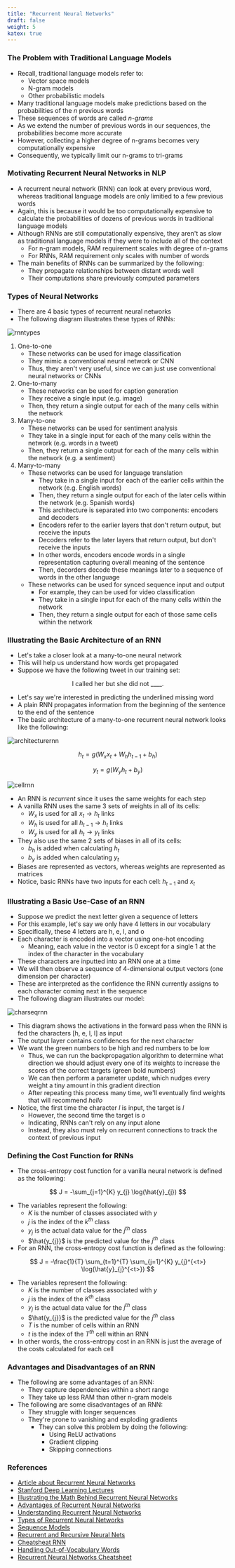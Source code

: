 ```yaml
---
title: "Recurrent Neural Networks"
draft: false
weight: 5
katex: true
---
```


### The Problem with Traditional Language Models
- Recall, traditional language models refer to:
    - Vector space models
    - N-gram models
    - Other probabilistic models
- Many traditional language models make predictions based on the probabilities of the $n$ previous words
- These sequences of words are called *n-grams*
- As we extend the number of previous words in our sequences, the probabilities become more accurate
- However, collecting a higher degree of n-grams becomes very computationally expensive
- Consequently, we typically limit our n-grams to tri-grams

### Motivating Recurrent Neural Networks in NLP
- A recurrent neural network (RNN) can look at every previous word, whereas traditional language models are only limitied to a few previous words
- Again, this is because it would be too computationally expensive to calculate the probabilities of dozens of previous words in traditional language models
- Although RNNs are still computationally expensive, they aren't as slow as traditional language models if they were to include all of the context
    - For n-gram models, RAM requirement scales with degree of n-grams
    - For RNNs, RAM requirement only scales with number of words
- The main benefits of RNNs can be summarized by the following:
    - They propagate relationships between distant words well
    - Their computations share previously computed parameters

### Types of Neural Networks
- There are $4$ basic types of recurrent neural networks
- The following diagram illustrates these types of RNNs:

![rnntypes](../../../img/typesrnn.svg)

1. One-to-one
    - These networks can be used for image classification
    - They mimic a conventional neural network or CNN
    - Thus, they aren't very useful, since we can just use conventional neural networks or CNNs
2. One-to-many
    - These networks can be used for caption generation
    - They receive a single input (e.g. image)
    - Then, they return a single output for each of the many cells within the network
3. Many-to-one
    - These networks can be used for sentiment analysis
    - They take in a single input for each of the many cells within the network (e.g. words in a tweet)
    - Then, they return a single output for each of the many cells within the network (e.g. a sentiment)
4. Many-to-many
    - These networks can be used for language translation
        - They take in a single input for each of the earlier cells within the network (e.g. English words)
        - Then, they return a single output for each of the later cells within the network (e.g. Spanish words)
        - This architecture is separated into two components: encoders and decoders
        - Encoders refer to the earlier layers that don't return output, but receive the inputs
        - Decoders refer to the later layers that return output, but don't receive the inputs
        - In other words, encoders encode words in a single representation capturing overall meaning of the sentence
        - Then, decorders decode these meanings later to a sequence of words in the other language
    - These networks can be used for synced sequence input and output
        - For example, they can be used for video classification
        - They take in a single input for each of the many cells within the network
        - Then, they return a single output for each of those same cells within the network

### Illustrating the Basic Architecture of an RNN
- Let's take a closer look at a many-to-one neural network
- This will help us understand how words get propagated
- Suppose we have the following tweet in our training set:

$$
\text{I called her but she did not } \_ \_ \_ \_ \text{.}
$$

- Let's say we're interested in predicting the underlined missing word
- A plain RNN propagates information from the beginning of the sentence to the end of the sentence
- The basic architecture of a many-to-one recurrent neural network looks like the following:

![architecturernn](../../../img/architecturernn.svg)

$$
h_{t} = g(W_{x}x_{t} + W_{h}h_{t-1} + b_{h})
$$

$$
y_{t} = g(W_{y}h_{t} + b_{y})
$$

![cellrnn](../../../img/cellrnn.svg)

- An RNN is *recurrent* since it uses the same weights for each step
- A vanilla RNN uses the same $3$ sets of weights in all of its cells:
    - $W_{x}$ is used for all $x_{t} \to h_{t}$ links
    - $W_{h}$ is used for all $h_{t-1} \to h_{t}$ links
    - $W_{y}$ is used for all $h_{t} \to y_{t}$ links
- They also use the same $2$ sets of biases in all of its cells:
    - $b_{h​}$ is added when calculating $h_{t}$
    - $b_{y​}$ is added when calculating $y_{t}$
- Biases are represented as vectors, whereas weights are represented as matrices
- Notice, basic RNNs have two inputs for each cell: $h_{t-1}$ and $x_{t}$

### Illustrating a Basic Use-Case of an RNN
- Suppose we predict the next letter given a sequence of letters
- For this example, let's say we only have $4$ letters in our vocabulary
- Specifically, these $4$ letters are $\text{h}$, $\text{e}$, $\text{l}$, and $\text{o}$
- Each character is encoded into a vector using one-hot encoding
    - Meaning, each value in the vector is $0$ except for a single $1$ at the index of the character in the vocabulary
- These characters are inputted into an RNN one at a time
- We will then observe a sequence of $4$-dimensional output vectors (one dimension per character)
- These are interpreted as the confidence the RNN currently assigns to each character coming next in the sequence
- The following diagram illustrates our model:

![charseqrnn](../../../img/examplernn.svg)

- This diagram shows the activations in the forward pass when the RNN is fed the characters $[\text{h}$, $\text{e}$, $\text{l}$, $\text{l}]$ as input
- The output layer contains confidences for the next character
- We want the green numbers to be high and red numbers to be low
    - Thus, we can run the backpropagation algorithm to determine what direction we should adjust every one of its weights to increase the scores of the correct targets (green bold numbers)
    - We can then perform a parameter update, which nudges every weight a tiny amount in this gradient direction
    - After repeating this process many time, we'll eventually find weights that will recommend *hello*
- Notice, the first time the character *l* is input, the target is *l*
    - However, the second time the target is *o*
    - Indicating, RNNs can't rely on any input alone
    - Instead, they also must rely on recurrent connections to track the context of previous input

### Defining the Cost Function for RNNs
- The cross-entropy cost function for a vanilla neural network is defined as the following:

$$
J = -\sum_{j=1}^{K} y_{j} \log(\hat{y}_{j})
$$

- The variables represent the following:
    - $K$ is the number of classes associated with $y$
    - $j$ is the index of the $k^{th}$ class
    - $y_{j}$ is the actual data value for the $j^{th}$ class
    - $\hat{y_{j}}$ is the predicted value for the $j^{th}$ class
- For an RNN, the cross-entropy cost function is defined as the following:

$$
J = -\frac{1}{T} \sum_{t=1}^{T} \sum_{j=1}^{K} y_{j}^{<t>} \log(\hat{y}_{j}^{<t>})
$$

- The variables represent the following:
    - $K$ is the number of classes associated with $y$
    - $j$ is the index of the $K^{th}$ class
    - $y_{j}$ is the actual data value for the $j^{th}$ class
    - $\hat{y_{j}}$ is the predicted value for the $j^{th}$ class
    - $T$ is the number of cells within an RNN
    - $t$ is the index of the $T^{th}$ cell within an RNN
- In other words, the cross-entropy cost in an RNN is just the average of the costs calculated for each cell

### Advantages and Disadvantages of an RNN
- The following are some advantages of an RNN:
    - They capture dependencies within a short range
    - They take up less RAM than other n-gram models
- The following are some disadvantages of an RNN:
    - They struggle with longer sequences
    - They're prone to vanishing and exploding gradients
        - They can solve this problem by doing the following:
            - Using ReLU activations
            - Gradient clipping
            - Skipping connections

### References
- [Article about Recurrent Neural Networks](https://towardsdatascience.com/an-introduction-to-recurrent-neural-networks-for-beginners-664d717adbd)
- [Stanford Deep Learning Lectures](http://cs224d.stanford.edu/lectures/)
- [Illustrating the Math Behind Recurrent Neural Networks](https://explained.ai/rnn/index.html)
- [Advantages of Recurrent Neural Networks](http://cs224d.stanford.edu/lectures/CS224d-Lecture8.pdf)
- [Understanding Recurrent Neural Networks](https://kevinzakka.github.io/2017/07/20/rnn/)
- [Types of Recurrent Neural Networks](http://karpathy.github.io/2015/05/21/rnn-effectiveness/)
- [Sequence Models](https://archive.org/details/jiqixuexi/C5w1l01WhySequenceModels.mp4)
- [Recurrent and Recursive Neural Nets](http://www.deeplearningbook.org/contents/rnn.html)
- [Cheatsheat RNN](https://stanford.edu/~shervine/teaching/cs-230/cheatsheet-recurrent-neural-networks)
- [Handling Out-of-Vocabulary Words](https://stats.stackexchange.com/questions/202544/handling-unknown-words-in-language-modeling-tasks-using-lstm)
- [Recurrent Neural Networks Cheatsheet](https://stanford.edu/~shervine/teaching/cs-230/cheatsheet-recurrent-neural-networks)